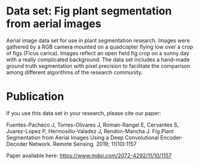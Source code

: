 # Data set: Fig plant segmentation from aerial images

Aerial image data set for use in plant segmentation research. Images were gathered by a RGB camera mounted on a quadcopter flying low over a crop of figs (Ficus carica). Images reflect an open field fig crop on a sunny day with a really complicated background. The data set includes a hand-made ground truth segmentation with pixel precision to facilitate the comparison among different algorithms of the research community.  


# Publication

If you use this data set in your research, please cite our paper:

Fuentes-Pacheco J, Torres-Olivares J, Roman-Rangel E, Cervantes S, Juarez-Lopez P, Hermosillo-Valadez J, Rendón-Mancha J. Fig Plant Segmentation from Aerial Images Using a Deep Convolutional Encoder-Decoder Network. Remote Sensing. 2019; 11(10):1157

Paper available here: https://www.mdpi.com/2072-4292/11/10/1157

